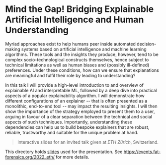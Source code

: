 # Mind the Gap! Bridging Explainable Artificial Intelligence and Human Understanding #

Myriad approaches exist to help humans peer inside automated decision-making
systems based on artificial intelligence and machine learning algorithms.
These tools and the insights they produce, however, tend to be complex
socio-technological constructs themselves, hence subject to technical
limitations as well as human biases and (possibly ill-defined) preferences.
Under these conditions, how can we ensure that explanations are meaningful and
fulfil their role by leading to understanding?

In this talk I will provide a high-level introduction to and overview of
explainable AI and interpretable ML, followed by a deep dive into practical
aspects of a popular explainability algorithm.
I will demonstrate how different configurations of an explainer -- that is
often presented as a monolithic, end-to-end tool -- may impact the resulting
insights.
I will then show the importance of the strategy employed to present them
to a user, arguing in favour of a clear separation between the technical and
social aspects of such techniques.
Importantly, understanding these dependencies can help us to build bespoke
explainers that are robust, reliable, trustworthy and suitable for the unique
problem at hand.

> Interactive slides for an invited talk given at
> *ETH Z&uuml;rich*, Switzerland.

This directory holds [slides](slides) used for the presentation.
See <https://events.fat-forensics.org/2022_eth/> for more details.
